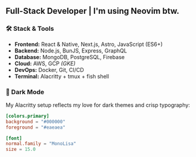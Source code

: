 ## Full-Stack Developer | I'm using Neovim btw.

### 🛠 Stack & Tools

- **Frontend:** React & Native, Next.js, Astro, JavaScript (ES6+)
- **Backend:** Node.js, BunJS, Express, GraphQL
- **Database:** MongoDB, PostgreSQL, Firebase
- **Cloud:** AWS, GCP <i>(GKE)</i>
- **DevOps:** Docker, Git, CI/CD
- **Terminal:** Alacritty + tmux + fish shell

### 🖤 Dark Mode

My Alacritty setup reflects my love for dark themes and crisp typography:

```toml
[colors.primary]
background = "#000000"
foreground = "#eaeaea"

[font]
normal.family = "MonoLisa"
size = 15.0
